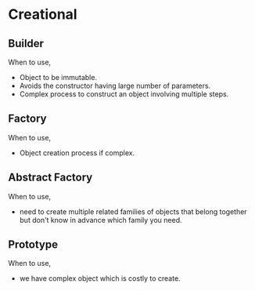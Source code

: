 # Creational

## Builder

When to use,

- Object to be immutable.
- Avoids the constructor having large number of parameters.
- Complex process to construct an object involving multiple steps.

## Factory

When to use,

- Object creation process if complex.

## Abstract Factory

When to use,

- need to create multiple related families of objects that belong together but don't know in advance which family you need.

## Prototype

When to use,

- we have complex object which is costly to create.

